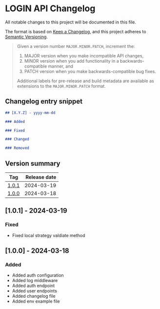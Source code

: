 # LOGIN API Changelog

All notable changes to this project will be documented in this file.

The format is based on [Keep a Changelog](https://keepachangelog.com/en/1.0.0/),
and this project adheres to [Semantic Versioning](https://semver.org/spec/v2.0.0.html).

> Given a version number `MAJOR.MINOR.PATCH`, increment the:
>
> 1. MAJOR version when you make incompatible API changes,
> 2. MINOR version when you add functionality in a backwards-compatible manner, and
> 3. PATCH version when you make backwards-compatible bug fixes.
>
> Additional labels for pre-release and build metadata are available as extensions to the `MAJOR.MINOR.PATCH` format.

## Changelog entry snippet

```markdown
## [X.Y.Z] - yyyy-mm-dd

### Added

### Fixed

### Changed

### Removed
```

## Version summary

| Tag                           | Release date |
| ----------------------------  | -----------: |
| [1.0.1](#101-2024-03-19)      |   2024-03-19 |
| [1.0.0](#100-2024-03-18)      |   2024-03-18 |

## [1.0.1] - 2024-03-19

### Fixed

- Fixed local strategy valdiate method

## [1.0.0] - 2024-03-18

### Added

- Added auth configuration
- Added log middleware
- Added auth endpoint
- Added user endpoints
- Added changelog file
- Added env example file
